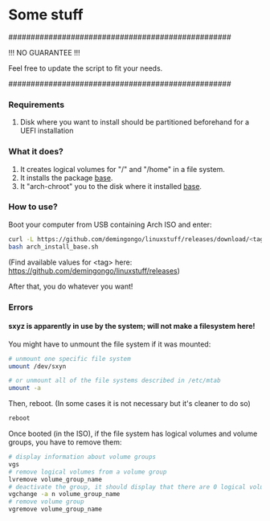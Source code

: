 # Some stuff

##################################################

!!! NO GUARANTEE !!!

Feel free to update the script to fit your needs.

##################################################

### Requirements

1. Disk where you want to install should be partitioned beforehand for a UEFI installation

### What it does?

1. It creates logical volumes for "/" and "/home" in a file system.
2. It installs the package [base](https://archlinux.org/packages/core/any/base/).
3. It "arch-chroot" you to the disk where it installed [base](https://archlinux.org/packages/core/any/base/). 

### How to use?

Boot your computer from USB containing Arch ISO and enter:
```sh
curl -L https://github.com/demingongo/linuxstuff/releases/download/<tag>/arch_install_base.sh --output arch_install_base.sh
bash arch_install_base.sh
```
(Find available values for \<tag\> here: https://github.com/demingongo/linuxstuff/releases)

After that, you do whatever you want!

### Errors

#### sxyz is apparently in use by the system; will not make a filesystem here!

You might have to unmount the file system if it was mounted: 
```sh
# unmount one specific file system
umount /dev/sxyn

# or unmount all of the file systems described in /etc/mtab
umount -a
```
Then, reboot. (In some cases it is not necessary but it's cleaner to do so)
```sh
reboot
```

Once booted (in the ISO), if the file system has logical volumes and volume groups, you have to remove them:
```sh
# display information about volume groups
vgs
# remove logical volumes from a volume group
lvremove volume_group_name
# deactivate the group, it should display that there are 0 logical volumes active in the group
vgchange -a n volume_group_name
# remove volume group
vgremove volume_group_name
```
